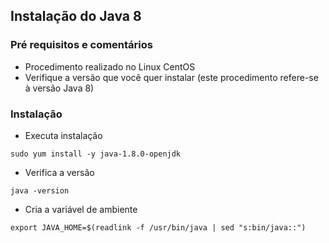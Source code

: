 ## Instalação do Java 8

### Pré requisitos e comentários
* Procedimento realizado no Linux CentOS
* Verifique a versão que você quer instalar (este procedimento refere-se à versão Java 8)

### Instalação

* Executa instalação
```
sudo yum install -y java-1.8.0-openjdk
```

* Verifica a versão
```
java -version
```

* Cria a variável de ambiente

```
export JAVA_HOME=$(readlink -f /usr/bin/java | sed "s:bin/java::")
```
